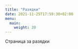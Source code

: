 ```yaml
---
title: "Разядки"
date: 2021-11-25T17:59:30+02:00
menu:
  main:
    weight: 20
---
```

Страница за разядки